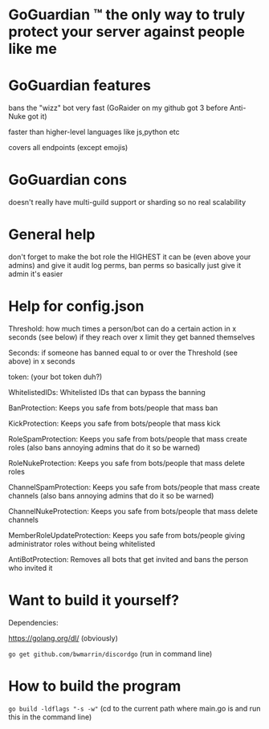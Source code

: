 # GoGuardian ™️ the only way to truly protect your server against people like me

# GoGuardian features

bans the "wizz" bot very fast (GoRaider on my github got 3 before Anti-Nuke got it)

faster than higher-level languages like js,python etc

covers all endpoints (except emojis) 

# GoGuardian cons

doesn't really have multi-guild support or sharding so no real scalability

# General help

don't forget to make the bot role the HIGHEST it can be (even above your admins) and give it audit log perms, ban perms
so basically just give it admin it's easier


# Help for config.json

Threshold: how much times a person/bot can do a certain action in x seconds (see below) if they reach over x limit they get banned themselves

Seconds: if someone has banned equal to or over the Threshold (see above) in x seconds

token: (your bot token duh?)

WhitelistedIDs: Whitelisted IDs that can bypass the banning

BanProtection: Keeps you safe from bots/people that mass ban

KickProtection: Keeps you safe from bots/people that mass kick

RoleSpamProtection: Keeps you safe from bots/people that mass create roles (also bans annoying admins that do it so be warned)

RoleNukeProtection: Keeps you safe from bots/people that mass delete roles

ChannelSpamProtection: Keeps you safe from bots/people that mass create channels (also bans annoying admins that do it so be warned)

ChannelNukeProtection: Keeps you safe from bots/people that mass delete channels

MemberRoleUpdateProtection: Keeps you safe from bots/people giving administrator roles without being whitelisted

AntiBotProtection: Removes all bots that get invited and bans the person who invited it

# Want to build it yourself?

Dependencies:

https://golang.org/dl/ (obviously)

```go get github.com/bwmarrin/discordgo``` (run in command line)

# How to build the program

```go build -ldflags "-s -w"``` (cd to the current path where main.go is and run this in the command line)

